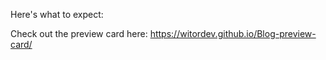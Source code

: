 Here's what to expect:

Check out the preview card here:
https://witordev.github.io/Blog-preview-card/